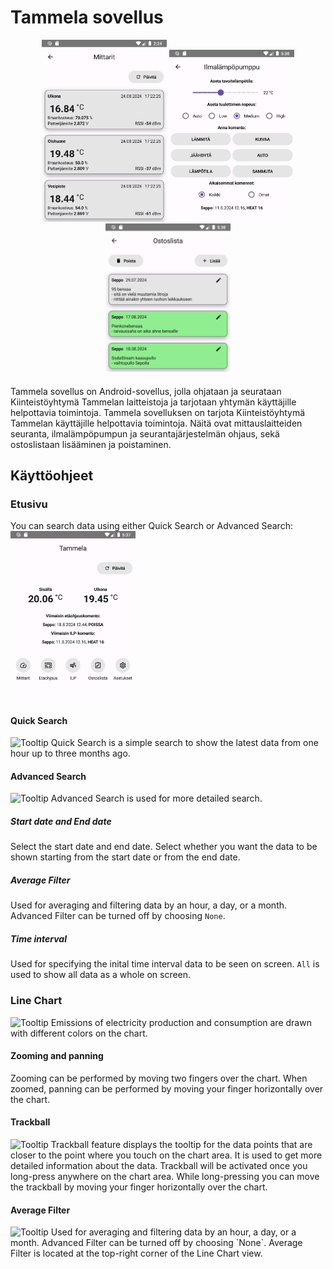 # Tammela sovellus
<p align="middle">
<img src="Docs/5.png" alt="Graph" style="width:200px;"/>
<img src="Docs/3.png" alt="Tooltip" style="width:200px;"/>
<img src="Docs/4.png" alt="Tooltip" style="width:200px;"/>
</p>

Tammela sovellus on Android-sovellus, jolla ohjataan ja seurataan Kiinteistöyhtymä Tammelan laitteistoja ja tarjotaan yhtymän käyttäjille helpottavia toimintoja.
Tammela sovelluksen on tarjota Kiinteistöyhtymä Tammelan käyttäjille helpottavia toimintoja. Näitä ovat mittauslaitteiden seuranta, ilmalämpöpumpun ja seurantajärjestelmän ohjaus, sekä ostoslistaan lisääminen ja poistaminen.


## Käyttöohjeet
### Etusivu
You can search data using either Quick Search or Advanced Search:
<img src="Docs/1.png" alt="Start Screen" style="width:200px;"/>
#### Quick Search
<img src="Doc/quick_search.png" alt="Tooltip" style="width:200px;"/>
Quick Search is a simple search to show the latest data from one hour up to three months ago.

#### Advanced Search
<img src="Doc/advanced_search.png" alt="Tooltip" style="width:200px;"/>
Advanced Search is used for more detailed search.

##### Start date and End date
Select the start date and end date. Select whether you want the data to be shown starting from the start date or from the end date.

##### Average Filter  
Used for averaging and filtering data by an hour, a day, or a month. Advanced Filter can be turned off by choosing `None`.

##### Time interval
Used for specifying the inital time interval data to be seen on screen. `All` is used to show all data as a whole on screen.

### Line Chart
<img src="Doc/line_chart.png" alt="Tooltip" style="width:200px;"/>
Emissions of electricity production and consumption are drawn with different colors on the chart.  

#### Zooming and panning
Zooming can be performed by moving two fingers over the chart. When zoomed, panning can be performed by moving your finger horizontally over the chart.

#### Trackball
<img src="Doc/trackball.png" alt="Tooltip" style="width:200px;"/>
Trackball feature displays the tooltip for the data points that are closer to the point where you touch on the chart area. It is used to get more detailed information about the data. 
Trackball will be activated once you long-press anywhere on the chart area. While long-pressing you can move the trackball by moving your finger horizontally over the chart.

#### Average Filter
<img src="Doc/average_filter.png" alt="Tooltip" style="width:200px;"/>
Used for averaging and filtering data by an hour, a day, or a month. Advanced Filter can be turned off by choosing `None`.  
Average Filter is located at the top-right corner of the Line Chart view.


